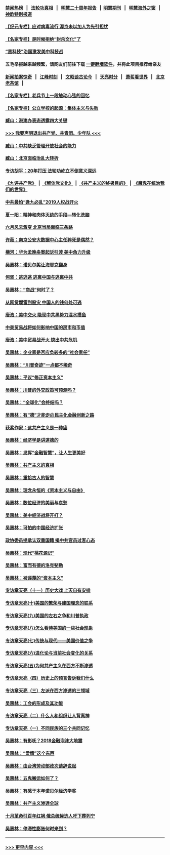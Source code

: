 #### [禁闻热榜](热点新闻.md?=0)  &nbsp;&nbsp;|&nbsp;&nbsp; [法轮功真相](https://github.com/gfw-breaker/truth/blob/master/README.md?=0) &nbsp;&nbsp;|&nbsp;&nbsp; [明慧二十周年报告](https://github.com/gfw-breaker/mh-reports/blob/master/README.md?=0) &nbsp;&nbsp;|&nbsp;&nbsp;[明慧期刊](https://github.com/gfw-breaker/mh-qikan) &nbsp;&nbsp;|&nbsp;&nbsp; [明慧海外之窗](https://github.com/gfw-breaker/mh-news/blob/master/README.md?=0) &nbsp;&nbsp;|&nbsp;&nbsp; [神韵特别报道](https://github.com/gfw-breaker/mh-news/blob/master/shenyun.md?=0)
#### [【纪元专栏】应对病毒流行 渥京未以加人为先引担忧](../pages/nsc423/n11875714.md?t=03092203) 
#### [【名家专栏】是时候拒绝“封杀文化”了](../pages/nsc423/n11814093.md?t=03092203) 
#### [“黑科技”治国激发美中科技战](../pages/nsc423/n11638056.md?t=03092203) 
#### 五毛举报越来越频繁，请网友们前往下载 [一键翻墙软件](https://github.com/gfw-breaker/ssr-accounts)，并将此项目推荐给亲友
#### [新闻拍案惊奇](https://github.com/gfw-breaker/banned-news/blob/master/pages/link4.md) &nbsp;&nbsp;|&nbsp;&nbsp; [江峰时刻](https://github.com/gfw-breaker/banned-news/blob/master/pages/link4.md) &nbsp;&nbsp;|&nbsp;&nbsp; [文昭谈古论今](https://github.com/gfw-breaker/banned-news/blob/master/pages/link4.md) &nbsp;&nbsp;|&nbsp;&nbsp; [天亮时分](https://github.com/gfw-breaker/banned-news/blob/master/pages/link4.md) &nbsp;&nbsp;|&nbsp;&nbsp; [萧茗看世界](https://github.com/gfw-breaker/banned-news/blob/master/pages/link4.md) &nbsp;&nbsp;|&nbsp;&nbsp; [北京老茶馆](https://github.com/gfw-breaker/banned-news/blob/master/pages/link4.md) &nbsp;&nbsp;|&nbsp;&nbsp; 
#### [【名家专栏】老兵节上一段触动心弦的回忆](../pages/nsc423/n11646016.md?t=03092203) 
#### [【名家专栏】公立学校的起源：集体主义与失败](../pages/nsc423/n11601833.md?t=03092203) 
#### [臧山：港澳办表态透露四大关键](../pages/nsc423/n11421628.md?t=03092203) 
#### [>>> 我要声明退出共产党、共青团、少年队 <<<](https://github.com/begood0513/goodnews/blob/master/quit/letter.md) 
#### [臧山：中共缺乏管理开放社会的能力](../pages/nsc423/n11407457.md?t=03092203) 
#### [臧山：北京面临治乱大转折](../pages/nsc423/n11406895.md?t=03092203) 
#### [专访胡平：20年打压 法轮功屹立不倒意义深远](../pages/nsc423/n11398800.md?t=03092203) 
#### [《九评共产党》](https://github.com/begood0513/9ping.md/blob/master/README.md) &nbsp;|&nbsp; [《解体党文化》](../../../../jtdwh.md/blob/master/README.md)  &nbsp;|&nbsp; [《共产主义的终极目的》](../../../../gczydzjmd.md/blob/master/README.md) &nbsp;|&nbsp; [《魔鬼在统治我们的世界》](../../../../mgztzwmdsj.md/blob/master/README.md) 
#### [中共最怕“逢九必乱”2019人权战开火](../pages/nsc423/n11385248.md?t=03092203) 
#### [夏一阳：精神和肉体灭绝的手段—转化洗脑](../pages/nsc423/n11368250.md?t=03092203) 
#### [六月风云激变 北京当局面临三条路](../pages/nsc423/n11313668.md?t=03092203) 
#### [许茹：南京公安大数据中心主任猝死是偶然？](../pages/nsc423/n11064744.md?t=03092203) 
#### [横河：华为孟晚舟案起诉引渡 美中角力升级](../pages/nsc423/n11027230.md?t=03092203) 
#### [吴惠林：诺贝尔奖让海耶克翻身](../pages/nsc423/n10890049.md?t=03092203) 
#### [何坚：逃逃逃 逃离中国与逃离中共](../pages/nsc423/n10592891.md?t=03092203) 
#### [吴惠林：“商战”何时了？](../pages/nsc423/n10573558.md?t=03092203) 
#### [从网贷爆雷到股灾 中国人的钱何处可逃](../pages/nsc423/n10572800.md?t=03092203) 
#### [唐浩：美中交火 隐现中共黑势力混水摸鱼](../pages/nsc423/n10544040.md?t=03092203) 
#### [中美贸易战将如何影响中国的房市和币值](../pages/nsc423/n10543697.md?t=03092203) 
#### [唐浩：美中贸易战开火 烧出中共危机](../pages/nsc423/n10540126.md?t=03092203) 
#### [吴惠林：企业家是否应负较多的“社会责任”](../pages/nsc423/n10535022.md?t=03092203) 
#### [吴惠林：“川普奇迹”一点都不稀奇](../pages/nsc423/n10512808.md?t=03092203) 
#### [吴惠林：平议“修正资本主义”](../pages/nsc423/n10495724.md?t=03092203) 
#### [吴惠林：川普的外交政策可预测吗？](../pages/nsc423/n10462387.md?t=03092203) 
#### [吴惠林：“全球化”会终结吗？](../pages/nsc423/n10452838.md?t=03092203) 
#### [吴惠林：有“德”才能走向民主化金融创新之路](../pages/nsc423/n10432292.md?t=03092203) 
#### [获奖作家：这共产主义是一种癌](../pages/nsc423/n10431541.md?t=03092203) 
#### [吴惠林：经济学是讲道德的](../pages/nsc423/n10398014.md?t=03092203) 
#### [吴惠林：发挥“金融智慧”，让人生更美好](../pages/nsc423/n10375019.md?t=03092203) 
#### [吴惠林：共产主义的真相](../pages/nsc423/n10351394.md?t=03092203) 
#### [吴惠林：重拾古人的智慧](../pages/nsc423/n10337691.md?t=03092203) 
#### [吴惠林：理念永恒的《资本主义与自由》](../pages/nsc423/n10316274.md?t=03092203) 
#### [吴惠林：数位经济的美丽与哀愁](../pages/nsc423/n10292946.md?t=03092203) 
#### [吴惠林：美中经济战将开打？](../pages/nsc423/n10258825.md?t=03092203) 
#### [吴惠林：可怕的中国经济扩张](../pages/nsc423/n10219147.md?t=03092203) 
#### [政协委员提承认双重国籍 揭中共官员过客心态](../pages/nsc423/n10208809.md?t=03092203) 
#### [吴惠林：现代“桃花源记”](../pages/nsc423/n10185234.md?t=03092203) 
#### [吴惠林：富而有德的洛克斐勒](../pages/nsc423/n10142264.md?t=03092203) 
#### [吴惠林：被诬蔑的“资本主义”](../pages/nsc423/n10124816.md?t=03092203) 
#### [专访章天亮（十一）历史大戏 上天自有安排](../pages/nsc423/n10094905.md?t=03092203) 
#### [专访章天亮(十)美国的繁荣与建国理念的联系](../pages/nsc423/n10094899.md?t=03092203) 
#### [专访章天亮(九)美国的左右之争和川普执政](../pages/nsc423/n10094889.md?t=03092203) 
#### [专访章天亮(八)怎么看待美国的一些社会现象](../pages/nsc423/n10094857.md?t=03092203) 
#### [专访章天亮(七)传统与现代——美国价值之争](../pages/nsc423/n10093140.md?t=03092203) 
#### [专访章天亮(六)进化论与当前社会变化的关系](../pages/nsc423/n10092036.md?t=03092203) 
#### [专访章天亮(五)为何共产主义在西方不断渗透](../pages/nsc423/n10083620.md?t=03092203) 
#### [专访章天亮（四）历史上的预言告诉我们什么](../pages/nsc423/n10083606.md?t=03092203) 
#### [专访章天亮（三）左派在西方渗透的三领域](../pages/nsc423/n10081115.md?t=03092203) 
#### [吴惠林：工会的形成及其功能](../pages/nsc423/n10080633.md?t=03092203) 
#### [专访章天亮（二）什么人和组织让人背离神](../pages/nsc423/n10076637.md?t=03092203) 
#### [专访章天亮（一）不同民族的三个共同记忆](../pages/nsc423/n10074188.md?t=03092203) 
#### [吴惠林：有影呒？2018金融泡沫大地震](../pages/nsc423/n10040534.md?t=03092203) 
#### [吴惠林：“爱情”这个东西](../pages/nsc423/n10019423.md?t=03092203) 
#### [吴惠林：由台湾劳动部政次请辞说起](../pages/nsc423/n9979679.md?t=03092203) 
#### [吴惠林：五鬼搬运如何了？](../pages/nsc423/n9925338.md?t=03092203) 
#### [吴惠林：有感于本年诺贝尔经济学奖](../pages/nsc423/n9871883.md?t=03092203) 
#### [吴惠林：共产主义渗透全球](../pages/nsc423/n9812748.md?t=03092203) 
#### [十月革命引百年红祸 俄总统候选人吁下葬列宁](../pages/nsc423/n9810182.md?t=03092203) 
#### [吴惠林：停滞性膨胀何时来到？](../pages/nsc423/n9764136.md?t=03092203) 

----
#### [ >>> 更早内容 <<< ](../indexes/nsc423-earlier.md)
